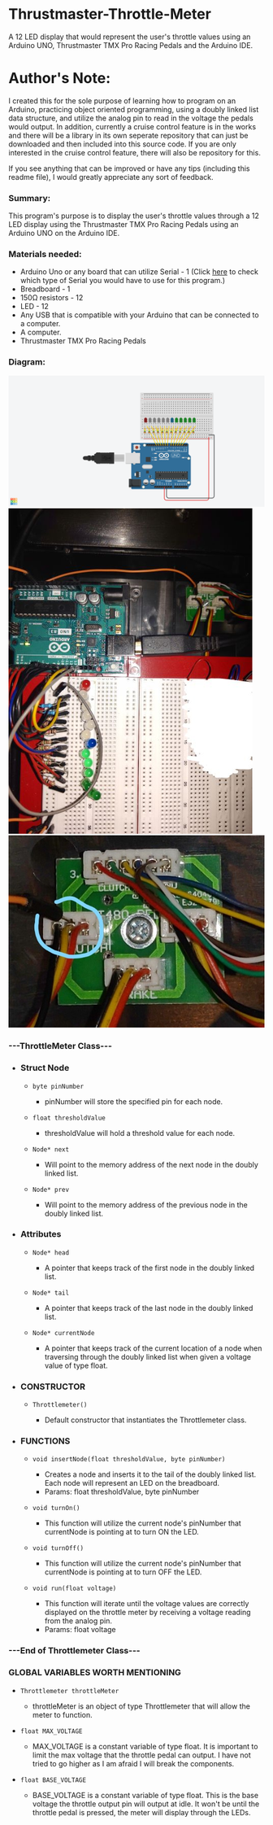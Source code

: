 # Thrustmaster-Throttle-Meter
A 12 LED display that would represent the user's throttle values using an Arduino UNO, Thrustmaster TMX Pro Racing Pedals and the Arduino IDE.

# Author's Note:
I created this for the sole purpose of learning how to program on an Arduino, practicing object oriented programming, using a doubly linked list data structure, and utilize the analog pin to read in the voltage the pedals would output. In addition, currently a cruise control feature is in the works and there will be a library in its own seperate repository that can just be downloaded and then included into this source code. If you are only interested in the cruise control feature, there will also be repository for this.

If you see anything that can be improved or have any tips (including this readme file), I would greatly appreciate any sort of feedback.

### Summary:
This program's purpose is to display the user's throttle values through a 12 LED display using the Thrustmaster TMX Pro Racing Pedals using an Arduino UNO on the Arduino IDE.


### Materials needed:
- Arduino Uno or any board that can utilize Serial - 1 (Click [here](https://www.arduino.cc/reference/en/language/functions/communication/serial/) to check which type of Serial you would have to use for this program.)
- Breadboard - 1
- 150Ω resistors - 12
- LED - 12
- Any USB that is compatible with your Arduino that can be connected to a computer.
- A computer.
- Thrustmaster TMX Pro Racing Pedals
### Diagram:
![here](https://github.com/VueChu/BrainMeter/blob/main/BrainMeter%20Diagram.png)
![here](https://github.com/VueChu/Thrustmaster-Throttle-Meter/blob/main/Meter%20Configuration.jpg)
![here](https://github.com/VueChu/Thrustmaster-Throttle-Meter/blob/main/Pedal%20Chip%20Config..jpg)
### ---ThrottleMeter Class---
- ### Struct Node
	- ```byte pinNumber```
      - pinNumber will store the specified pin for each node.

	- ```float thresholdValue```
		- thresholdValue will hold a threshold value for each node.

	- ```Node* next```
		- Will point to the memory address of the next node in the doubly linked list.
		
	- ```Node* prev```
		- Will point to the memory address of the previous node in the doubly linked list.
		
- ### Attributes
	- ```Node* head```
		- A pointer that keeps track of the first node in the doubly linked list.
		
	- ```Node* tail```
		- A pointer that keeps track of the last node in the doubly linked list.
		
	- ```Node* currentNode```
		- A pointer that keeps track of the current location of a node when traversing through the doubly linked list when given a voltage value of type float.
		
-	### CONSTRUCTOR
    - ```Throttlemeter()```
    
      - Default constructor that instantiates the Throttlemeter class.

- ### FUNCTIONS
  - ```void insertNode(float thresholdValue, byte pinNumber)```

    - Creates a node and inserts it to the tail of the doubly linked list. Each node will represent an LED on the breadboard.
	- Params: float thresholdValue, byte pinNumber
	
  - ```void turnOn()```
  
    - This function will utilize the current node's pinNumber that currentNode is pointing at to turn ON the LED.

  - ```void turnOff()```
  
    - This function will utilize the current node's pinNumber that currentNode is pointing at to turn OFF the LED.
  
  - ```void run(float voltage)```
  
    - This function will iterate until the voltage values are correctly displayed on the throttle meter by receiving a voltage reading from the analog pin.
	- Params: float voltage

### ---End of Throttlemeter Class---
### GLOBAL VARIABLES WORTH MENTIONING

- ```Throttlemeter throttleMeter```

  - throttleMeter is an object of type Throttlemeter that will allow the meter to function.

- ```float MAX_VOLTAGE ```

  - MAX_VOLTAGE is a constant variable of type float. It is important to limit the max voltage that the throttle pedal can  output. I have not tried to go higher as I am afraid I will break the components. 

- ```float BASE_VOLTAGE```

  - BASE_VOLTAGE is a constant variable of type float. This is the base voltage the throttle output pin will output at idle. It won't be until the throttle pedal is pressed, the meter will display through the LEDs.  
